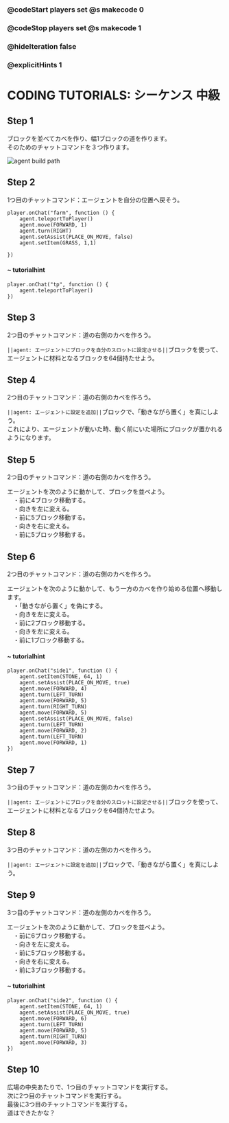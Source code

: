 ### @codeStart players set @s makecode 0
### @codeStop players set @s makecode 1

### @hideIteration false 
### @explicitHints 1


# CODING TUTORIALS: シーケンス 中級

## Step 1
ブロックを並べてカベを作り、幅1ブロックの道を作ります。  
そのためのチャットコマンドを３つ作ります。

![agent build path](https://teck89.xsrv.jp/MEE_tutorial/img/sequencing_intermediate.png)


## Step 2
1つ目のチャットコマンド：エージェントを自分の位置へ戻そう。

```ghost
player.onChat("farm", function () {
    agent.teleportToPlayer()
    agent.move(FORWARD, 1)
    agent.turn(RIGHT)
    agent.setAssist(PLACE_ON_MOVE, false)
    agent.setItem(GRASS, 1,1)
    
})

``` 

#### ~ tutorialhint

```block
player.onChat("tp", function () {
    agent.teleportToPlayer()
})

``` 

## Step 3
2つ目のチャットコマンド：道の右側のカベを作ろう。

``||agent: エージェントにブロックを自分のスロットに設定させる||``ブロックを使って、  
エージェントに材料となるブロックを64個持たせよう。

## Step 4
2つ目のチャットコマンド：道の右側のカベを作ろう。

``||agent: エージェントに設定を追加||``ブロックで、「動きながら置く」を真にしよう。  
これにより、エージェントが動いた時、動く前にいた場所にブロックが置かれるようになります。


## Step 5
2つ目のチャットコマンド：道の右側のカベを作ろう。

エージェントを次のように動かして、ブロックを並べよう。  
　・前に4ブロック移動する。  
　・向きを左に変える。  
　・前に5ブロック移動する。  
　・向きを右に変える。  
　・前に5ブロック移動する。  

## Step 6
2つ目のチャットコマンド：道の右側のカベを作ろう。

エージェントを次のように動かして、もう一方のカベを作り始める位置へ移動します。  
　・「動きながら置く」を偽にする。  
　・向きを左に変える。  
　・前に2ブロック移動する。  
　・向きを左に変える。   
　・前に1ブロック移動する。  

#### ~ tutorialhint

```block
player.onChat("side1", function () {
    agent.setItem(STONE, 64, 1)
    agent.setAssist(PLACE_ON_MOVE, true)
    agent.move(FORWARD, 4)
    agent.turn(LEFT_TURN)
    agent.move(FORWARD, 5)
    agent.turn(RIGHT_TURN)
    agent.move(FORWARD, 5)
    agent.setAssist(PLACE_ON_MOVE, false)
    agent.turn(LEFT_TURN)
    agent.move(FORWARD, 2)
    agent.turn(LEFT_TURN)
    agent.move(FORWARD, 1)
})

```

## Step 7
3つ目のチャットコマンド：道の左側のカベを作ろう。

``||agent: エージェントにブロックを自分のスロットに設定させる||``ブロックを使って、  
エージェントに材料となるブロックを64個持たせよう。

## Step 8
3つ目のチャットコマンド：道の左側のカベを作ろう。

``||agent: エージェントに設定を追加||``ブロックで、「動きながら置く」を真にしよう。  

## Step 9
3つ目のチャットコマンド：道の左側のカベを作ろう。

エージェントを次のように動かして、ブロックを並べよう。  
　・前に6ブロック移動する。  
　・向きを左に変える。  
　・前に5ブロック移動する。  
　・向きを右に変える。  
　・前に3ブロック移動する。  

#### ~ tutorialhint

```block
player.onChat("side2", function () {
    agent.setItem(STONE, 64, 1)
    agent.setAssist(PLACE_ON_MOVE, true)
    agent.move(FORWARD, 6)
    agent.turn(LEFT_TURN)
    agent.move(FORWARD, 5)
    agent.turn(RIGHT_TURN)
    agent.move(FORWARD, 3)
})

```
## Step 10
広場の中央あたりで、1つ目のチャットコマンドを実行する。  
次に2つ目のチャットコマンドを実行する。  
最後に3つ目のチャットコマンドを実行する。  
道はできたかな？